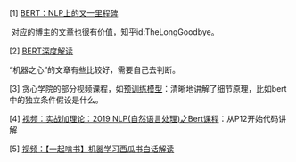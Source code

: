 [1] [BERT：NLP上的又一里程碑](https://zhuanlan.zhihu.com/p/46887114)

​	对应的博主的文章也很有价值，知乎id:TheLongGoodbye。

[2] [BERT深度解读](https://www.jiqizhixin.com/articles/2018-12-03)

  “机器之心”的文章有些比较好，需要自己去判断。

[3] 贪心学院的部分视频课程，如[预训练模型](https://www.bilibili.com/video/av89296151?p=5)：清晰地讲解了细节原理，比如bert中的独立条件假设是什么。

[4] [视频：实战加理论：2019 NLP(自然语言处理)之Bert课程](https://www.bilibili.com/video/av76791626?p=4)：从P12开始代码讲解

[5] [视频：【一起啃书】机器学习西瓜书白话解读](https://www.bilibili.com/video/av79015715?p=110)